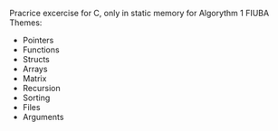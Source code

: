 Pracrice excercise for C, only in static memory for Algorythm 1 FIUBA
Themes:
- Pointers
- Functions
- Structs
- Arrays
- Matrix
- Recursion
- Sorting
- Files
- Arguments